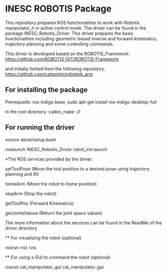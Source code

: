 # INESC ROBOTIS Package

This repository prepares ROS functionalities to work with Robotis manipulator_h in active control mode.
The driver can be found in the package INESC_Robotis_Driver. This driver prepares the basic functionalities including geometric based inverse and forward kinematics, trajectory planning and some controlling commands. 

This driver is developed based on the ROBOTIS_Framework:
https://github.com/ROBOTIS-GIT/ROBOTIS-Framework

and initially forked from the following repository: 
https://github.com/catppinto/robotnik_arm


## For installing the package

Prerequisite: ros-indigo base, sudo apt-get install ros-indigo-desktop-full

In the root directory: catkin_make -j1


## For running the driver

source devel/setup.bash

roslaunch INESC_Robotis_Driver robot_init.launch

*The ROS services provided by the driver:

setToolPose (Move the tool position to a desired pose using trajectory planning and IK)

homeArm (Move the robot to home position)

stopArm (Stop the robot)

getToolPos (Forward Kinematics)

getJointsValuse (Return the joint space values) 

The more information about the services can be found in the ReadMe of the driver directory



** For visualizing the robot (optional)

rosrun rviz rvis 

** For using a GUI to command the robot (optional)

rosrun cat_manipulator_gui cat_manipulator_gui 





